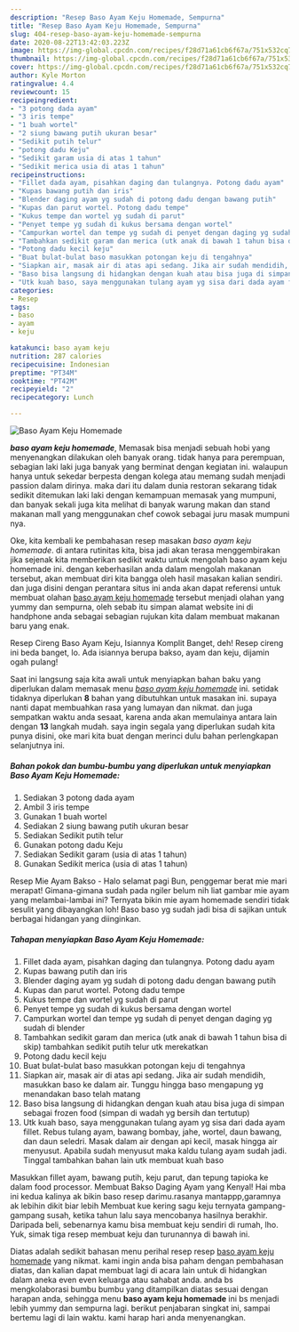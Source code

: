 ```yaml
---
description: "Resep Baso Ayam Keju Homemade, Sempurna"
title: "Resep Baso Ayam Keju Homemade, Sempurna"
slug: 404-resep-baso-ayam-keju-homemade-sempurna
date: 2020-08-22T13:42:03.223Z
image: https://img-global.cpcdn.com/recipes/f28d71a61cb6f67a/751x532cq70/baso-ayam-keju-homemade-foto-resep-utama.jpg
thumbnail: https://img-global.cpcdn.com/recipes/f28d71a61cb6f67a/751x532cq70/baso-ayam-keju-homemade-foto-resep-utama.jpg
cover: https://img-global.cpcdn.com/recipes/f28d71a61cb6f67a/751x532cq70/baso-ayam-keju-homemade-foto-resep-utama.jpg
author: Kyle Morton
ratingvalue: 4.4
reviewcount: 15
recipeingredient:
- "3 potong dada ayam"
- "3 iris tempe"
- "1 buah wortel"
- "2 siung bawang putih ukuran besar"
- "Sedikit putih telur"
- "potong dadu Keju"
- "Sedikit garam usia di atas 1 tahun"
- "Sedikit merica usia di atas 1 tahun"
recipeinstructions:
- "Fillet dada ayam, pisahkan daging dan tulangnya. Potong dadu ayam"
- "Kupas bawang putih dan iris"
- "Blender daging ayam yg sudah di potong dadu dengan bawang putih"
- "Kupas dan parut wortel. Potong dadu tempe"
- "Kukus tempe dan wortel yg sudah di parut"
- "Penyet tempe yg sudah di kukus bersama dengan wortel"
- "Campurkan wortel dan tempe yg sudah di penyet dengan daging yg sudah di blender"
- "Tambahkan sedikit garam dan merica (utk anak di bawah 1 tahun bisa di skip) tambahkan sedikit putih telur utk merekatkan"
- "Potong dadu kecil keju"
- "Buat bulat-bulat baso masukkan potongan keju di tengahnya"
- "Siapkan air, masak air di atas api sedang. Jika air sudah mendidih, masukkan baso ke dalam air. Tunggu hingga baso mengapung yg menandakan baso telah matang"
- "Baso bisa langsung di hidangkan dengan kuah atau bisa juga di simpan sebagai frozen food (simpan di wadah yg bersih dan tertutup)"
- "Utk kuah baso, saya menggunakan tulang ayam yg sisa dari dada ayam fillet. Rebus tulang ayam, bawang bombay, jahe, wortel, daun bawang, dan daun seledri. Masak dalam air dengan api kecil, masak hingga air menyusut. Apabila sudah menyusut maka kaldu tulang ayam sudah jadi. Tinggal tambahkan bahan lain utk membuat kuah baso"
categories:
- Resep
tags:
- baso
- ayam
- keju

katakunci: baso ayam keju 
nutrition: 287 calories
recipecuisine: Indonesian
preptime: "PT34M"
cooktime: "PT42M"
recipeyield: "2"
recipecategory: Lunch

---
```



![Baso Ayam Keju Homemade](https://img-global.cpcdn.com/recipes/f28d71a61cb6f67a/751x532cq70/baso-ayam-keju-homemade-foto-resep-utama.jpg)

<b><i>baso ayam keju homemade</i></b>, Memasak bisa menjadi sebuah hobi yang menyenangkan dilakukan oleh banyak orang. tidak hanya para perempuan, sebagian laki laki juga banyak yang berminat dengan kegiatan ini. walaupun hanya untuk sekedar berpesta dengan kolega atau memang sudah menjadi passion dalam dirinya. maka dari itu dalam dunia restoran sekarang tidak sedikit ditemukan laki laki dengan kemampuan memasak yang mumpuni, dan banyak sekali juga kita melihat di banyak warung makan dan stand makanan mall yang menggunakan chef cowok sebagai juru masak mumpuni nya.

Oke, kita kembali ke pembahasan resep masakan <i>baso ayam keju homemade</i>. di antara rutinitas kita, bisa jadi akan terasa menggembirakan jika sejenak kita memberikan sedikit waktu untuk mengolah baso ayam keju homemade ini. dengan keberhasilan anda dalam mengolah makanan tersebut, akan membuat diri kita bangga oleh hasil masakan kalian sendiri. dan juga disini dengan perantara situs ini anda akan dapat referensi untuk membuat olahan <u>baso ayam keju homemade</u> tersebut menjadi olahan yang yummy dan sempurna, oleh sebab itu simpan alamat website ini di handphone anda sebagai sebagian rujukan kita dalam membuat makanan baru yang enak.

Resep Cireng Baso Ayam Keju, Isiannya Komplit Banget, deh! Resep cireng ini beda banget, lo. Ada isiannya berupa bakso, ayam dan keju, dijamin ogah pulang!


Saat ini langsung saja kita awali untuk menyiapkan bahan baku yang diperlukan dalam memasak menu <u><i>baso ayam keju homemade</i></u> ini. setidak tidaknya diperlukan <b>8</b> bahan yang dibutuhkan untuk masakan ini. supaya nanti dapat membuahkan rasa yang lumayan dan nikmat. dan juga sempatkan waktu anda sesaat, karena anda akan memulainya antara lain dengan <b>13</b> langkah mudah. saya ingin segala yang diperlukan sudah kita punya disini, oke mari kita buat dengan merinci dulu bahan perlengkapan selanjutnya ini.

<!--inarticleads1-->

##### Bahan pokok dan bumbu-bumbu yang diperlukan untuk menyiapkan Baso Ayam Keju Homemade:

1. Sediakan 3 potong dada ayam
1. Ambil 3 iris tempe
1. Gunakan 1 buah wortel
1. Sediakan 2 siung bawang putih ukuran besar
1. Sediakan Sedikit putih telur
1. Gunakan potong dadu Keju
1. Sediakan Sedikit garam (usia di atas 1 tahun)
1. Gunakan Sedikit merica (usia di atas 1 tahun)


Resep Mie Ayam Bakso - Halo selamat pagi Bun, penggemar berat mie mari merapat! Gimana-gimana sudah pada ngiler belum nih liat gambar mie ayam yang melambai-lambai ini? Ternyata bikin mie ayam homemade sendiri tidak sesulit yang dibayangkan loh! Baso baso yg sudah jadi bisa di sajikan untuk berbagai hidangan yang diinginkan. 

<!--inarticleads2-->

##### Tahapan menyiapkan Baso Ayam Keju Homemade:

1. Fillet dada ayam, pisahkan daging dan tulangnya. Potong dadu ayam
1. Kupas bawang putih dan iris
1. Blender daging ayam yg sudah di potong dadu dengan bawang putih
1. Kupas dan parut wortel. Potong dadu tempe
1. Kukus tempe dan wortel yg sudah di parut
1. Penyet tempe yg sudah di kukus bersama dengan wortel
1. Campurkan wortel dan tempe yg sudah di penyet dengan daging yg sudah di blender
1. Tambahkan sedikit garam dan merica (utk anak di bawah 1 tahun bisa di skip) tambahkan sedikit putih telur utk merekatkan
1. Potong dadu kecil keju
1. Buat bulat-bulat baso masukkan potongan keju di tengahnya
1. Siapkan air, masak air di atas api sedang. Jika air sudah mendidih, masukkan baso ke dalam air. Tunggu hingga baso mengapung yg menandakan baso telah matang
1. Baso bisa langsung di hidangkan dengan kuah atau bisa juga di simpan sebagai frozen food (simpan di wadah yg bersih dan tertutup)
1. Utk kuah baso, saya menggunakan tulang ayam yg sisa dari dada ayam fillet. Rebus tulang ayam, bawang bombay, jahe, wortel, daun bawang, dan daun seledri. Masak dalam air dengan api kecil, masak hingga air menyusut. Apabila sudah menyusut maka kaldu tulang ayam sudah jadi. Tinggal tambahkan bahan lain utk membuat kuah baso


Masukkan fillet ayam, bawang putih, keju parut, dan tepung tapioka ke dalam food processor. Membuat Bakso Daging Ayam yang Kenyal! Hai mba ini kedua kalinya ak bikin baso resep darimu.rasanya mantappp,garamnya ak lebihin dikit biar lebih Membuat kue kering sagu keju ternyata gampang-gampang susah, ketika tahun lalu saya mencobanya hasilnya berakhir. Daripada beli, sebenarnya kamu bisa membuat keju sendiri di rumah, lho. Yuk, simak tiga resep membuat keju dan turunannya di bawah ini. 

Diatas adalah sedikit bahasan menu perihal resep resep <u>baso ayam keju homemade</u> yang nikmat. kami ingin anda bisa paham dengan pembahasan diatas, dan kalian dapat membuat lagi di acara lain untuk di hidangkan dalam aneka even even keluarga atau sahabat anda. anda bs mengkolaborasi bumbu bumbu yang ditampilkan diatas sesuai dengan harapan anda, sehingga menu <b>baso ayam keju homemade</b> ini bs menjadi lebih yummy dan sempurna lagi. berikut penjabaran singkat ini, sampai bertemu lagi di lain waktu. kami harap hari anda menyenangkan.
